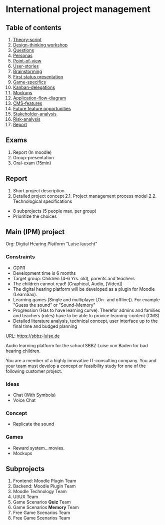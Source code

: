 # International project management

## Table of contents

1. [Theory-script](./theory-script.md)
2. [Design-thinking workshop](./design-thinking-workshop.md)
3. [Questions](./questions.md)
4. [Personas](./personas.md)
5. [Point-of-view](./point-of-view.md)
6. [User-stories](./user-stories.md)
7. [Brainstorming](./brainstorming.md)
8. [First status presentation](status-presentation-1.md)
9. [Game-specifics](./game-specification.md)
10. [Kanban-delegations](./tasks.md)
11. [Mockups](./mockups.md)
12. [Application-flow-diagram](./application-flow-diagram.md)
13. [CMS-features](./cms.md)
14. [Future feature opportunities](./future-feature-opportunities.md)
15. [Stakeholder-analysis](./stakeholder-analysis.md)
16. [Risk-analysis](./risk-analysis.md)
17. [Report](./report.md)

## Exams

1. Report (In moodle)
2. Group-presentation
3. Oral-exam (15min)

## Report

1. Short project description
2. Detailed project concept
    2.1. Project management process model
    2.2. Technological specifications

- 8 subprojects (5 people max. per group)
- Prioritize the choices

## Main (IPM) project

Org: Digital Hearing Platform "Luise lauscht"

### Constraints

- GDPR
- Development time is 6 months
- Target group: Children (4-6 Yrs. old), parents and teachers
- The children cannot read! (Graphical, Audio, [Video])
- The digital hearing platform will be developed as a plugin for Moodle (LearnSax).
- Learning games (Single and multiplayer [On- and offline]). For example "Guess the sound" or "Sound-Memory"
- Progression (Has to have learning curve). Therefor admins and families and teachers (roles) have to be able to provice learning-content (CMS)
- Detailed literature analysis, technical concept, user interface up to the final time and budged planning

URL: <https://sbbz-luise.de>

Audio learning platform for the school SBBZ Luise von Baden for bad hearing children.

You are a member of a highly innovative IT-consulting company. You and your team must develop a concept or feasibility study for one of the following customer project.

### Ideas

- Chat (With Symbols)
- Voice Chat

### Concept

- Replicate the sound

### Games

- Reward system...movies.
- Mockups

## Subprojects

1. Frontend: Moodle Plugin Team
2. Backend: Moodle Plugin Team
3. Moodle Technology Team
4. UI/UX Team
5. Game Scenarios **Quiz** Team
6. Game Scenarios **Memory** Team
7. Free Game Scenarios Team
8. Free Game Scenarios Team
